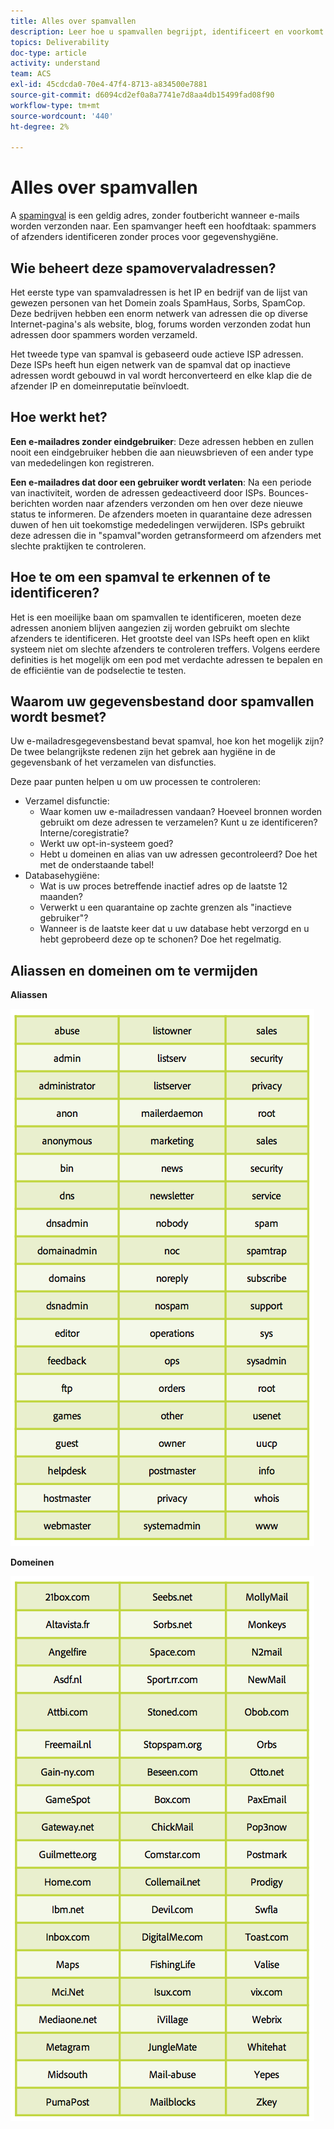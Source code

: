 ```yaml
---
title: Alles over spamvallen
description: Leer hoe u spamvallen begrijpt, identificeert en voorkomt bij het beheren van de leverbaarbaarheid.
topics: Deliverability
doc-type: article
activity: understand
team: ACS
exl-id: 45cdcda0-70e4-47f4-8713-a834500e7881
source-git-commit: d6094cd2ef0a8a7741e7d8aa4db15499fad08f90
workflow-type: tm+mt
source-wordcount: '440'
ht-degree: 2%

---
```


# Alles over spamvallen

A [spamingval](/help/metrics/spam-traps.md) is een geldig adres, zonder foutbericht wanneer e-mails worden verzonden naar. Een spamvanger heeft een hoofdtaak: spammers of afzenders identificeren zonder proces voor gegevenshygiëne.

## Wie beheert deze spamovervaladressen?

Het eerste type van spamvaladressen is het IP en bedrijf van de lijst van gewezen personen van het Domein zoals SpamHaus, Sorbs, SpamCop. Deze bedrijven hebben een enorm netwerk van adressen die op diverse Internet-pagina&#39;s als website, blog, forums worden verzonden zodat hun adressen door spammers worden verzameld.

Het tweede type van spamval is gebaseerd oude actieve ISP adressen. Deze ISPs heeft hun eigen netwerk van de spamval dat op inactieve adressen wordt gebouwd in val wordt herconverteerd en elke klap die de afzender IP en domeinreputatie beïnvloedt.

## Hoe werkt het?

**Een e-mailadres zonder eindgebruiker**: Deze adressen hebben en zullen nooit een eindgebruiker hebben die aan nieuwsbrieven of een ander type van mededelingen kon registreren.

**Een e-mailadres dat door een gebruiker wordt verlaten**: Na een periode van inactiviteit, worden de adressen gedeactiveerd door ISPs. Bounces-berichten worden naar afzenders verzonden om hen over deze nieuwe status te informeren. De afzenders moeten in quarantaine deze adressen duwen of hen uit toekomstige mededelingen verwijderen. ISPs gebruikt deze adressen die in &quot;spamval&quot;worden getransformeerd om afzenders met slechte praktijken te controleren.

## Hoe te om een spamval te erkennen of te identificeren?

Het is een moeilijke baan om spamvallen te identificeren, moeten deze adressen anoniem blijven aangezien zij worden gebruikt om slechte afzenders te identificeren. Het grootste deel van ISPs heeft open en klikt systeem niet om slechte afzenders te controleren treffers. Volgens eerdere definities is het mogelijk om een pod met verdachte adressen te bepalen en de efficiëntie van de podselectie te testen.

## Waarom uw gegevensbestand door spamvallen wordt besmet?

Uw e-mailadresgegevensbestand bevat spamval, hoe kon het mogelijk zijn? De twee belangrijkste redenen zijn het gebrek aan hygiëne in de gegevensbank of het verzamelen van disfuncties.

Deze paar punten helpen u om uw processen te controleren:

* Verzamel disfunctie:
   * Waar komen uw e-mailadressen vandaan? Hoeveel bronnen worden gebruikt om deze adressen te verzamelen? Kunt u ze identificeren? Interne/coregistratie?
   * Werkt uw opt-in-systeem goed?
   * Hebt u domeinen en alias van uw adressen gecontroleerd? Doe het met de onderstaande tabel!
* Databasehygiëne:
   * Wat is uw proces betreffende inactief adres op de laatste 12 maanden?
   * Verwerkt u een quarantaine op zachte grenzen als &quot;inactieve gebruiker&quot;?
   * Wanneer is de laatste keer dat u uw database hebt verzorgd en u hebt geprobeerd deze op te schonen? Doe het regelmatig.

## Aliassen en domeinen om te vermijden

**Aliassen**

![](../../help/assets/aliases.png)

**Domeinen**

![](../../help/assets/domains.png)
